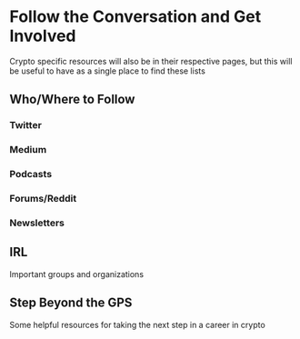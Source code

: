 # Follow the Conversation and Get Involved
Crypto specific resources will also be in their respective pages, but this will be useful to have as a single place to find these lists


## Who/Where to Follow

### Twitter

### Medium

### Podcasts

### Forums/Reddit

### Newsletters

## IRL
Important groups and organizations

## Step Beyond the GPS
Some helpful resources for taking the next step in a career in crypto
